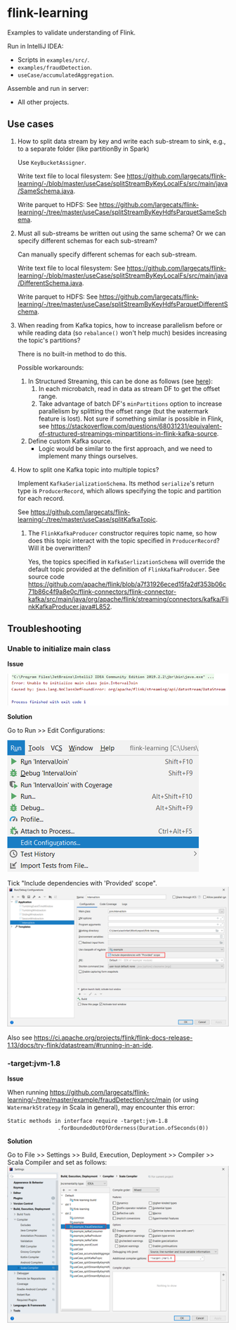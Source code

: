 # flink-learning

Examples to validate understanding of Flink.

Run in IntelliJ IDEA:
* Scripts in `examples/src/`.
* `examples/fraudDetection`.
* `useCase/accumulatedAggregation`.

Assemble and run in server: 
* All other projects.

## Use cases

1. How to split data stream by key and write each sub-stream to sink, e.g., to a separate folder (like partitionBy in Spark)
    
    Use `KeyBucketAssigner`. 
    
    Write text file to local filesystem: See https://github.com/largecats/flink-learning/-/blob/master/useCase/splitStreamByKeyLocalFs/src/main/java/SameSchema.java.
    
    Write parquet to HDFS: See https://github.com/largecats/flink-learning/-/tree/master/useCase/splitStreamByKeyHdfsParquetSameSchema.
    
2. Must all sub-streams be written out using the same schema? Or we can specify different schemas for each sub-stream?

    Can manually specify different schemas for each sub-stream. 
    
    Write text file to local filesystem: See https://github.com/largecats/flink-learning/-/blob/master/useCase/splitStreamByKeyLocalFs/src/main/java/DifferentSchema.java.
    
    Write parquet to HDFS: See https://github.com/largecats/flink-learning/-/tree/master/useCase/splitStreamByKeyHdfsParquetDifferentSchema.
    
3. When reading from Kafka topics, how to increase parallelism before or while reading data (so `rebalance()` won't help much) besides increasing the topic's partitions?
    
    There is no built-in method to do this.

    Possible workarounds:
    1. In Structured Streaming, this can be done as follows (see [here](https://github.com/largecats/structured-streaming-learning/blob/main/useCase/autoScaling/src/main/scala/Main.scala)):
        1. In each microbatch, read in data as stream DF to get the offset range.
        2. Take advantage of batch DF's `minPartitions` option to increase parallelism by splitting the offset range (but the watermark feature is lost).
        Not sure if something similar is possible in Flink, see https://stackoverflow.com/questions/68031231/equivalent-of-structured-streamings-minpartitions-in-flink-kafka-source.
    2. Define custom Kafka source.
        * Logic would be similar to the first approach, and we need to implement many things ourselves.
    
4. How to split one Kafka topic into multiple topics?

    Implement `KafkaSerializationSchema`. Its method `serialize`'s return type is `ProducerRecord`, which allows specifying the topic and partition for each record.
    
    See https://github.com/largecats/flink-learning/-/tree/master/useCase/splitKafkaTopic.
    
    1) The `FlinkKafkaProducer` constructor requires topic name, so how does this topic interact with the topic specified in `ProducerRecord`?
    Will it be overwritten?
        
        Yes, the topics specified in `KafkaSerlizationSchema` will override the default topic provided at the definition of `FlinkKafkaProducer`.
        See source code https://github.com/apache/flink/blob/a7f31926eced15fa2df353b06c71b86c4f9a8e0c/flink-connectors/flink-connector-kafka/src/main/java/org/apache/flink/streaming/connectors/kafka/FlinkKafkaProducer.java#L852.
        
## Troubleshooting

### Unable to initialize main class

**Issue**

![](./images/no_class_def_found.png)

**Solution**

Go to Run >> Edit Configurations:

![](./images/edit_configurations.png)

Tick "Include dependencies with 'Provided' scope".
![](./images/provided_scope.png)

Also see https://ci.apache.org/projects/flink/flink-docs-release-1.13/docs/try-flink/datastream/#running-in-an-ide.

### -target:jvm-1.8
**Issue**

When running https://github.com/largecats/flink-learning/-/tree/master/example/fraudDetection/src/main (or using `WatermarkStrategy` in Scala in general), may encounter this error:
```
Static methods in interface require -target:jvm-1.8
                .forBoundedOutOfOrderness(Duration.ofSeconds(0))
``` 
**Solution**

Go to File >> Settings >> Build, Execution, Deployment >> Compiler >> Scala Compiler and set as follows:
![](./images/setting_jvm_1.8.png)